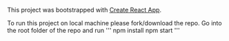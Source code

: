 This project was bootstrapped with [Create React App](https://github.com/facebook/create-react-app).

To run this project on local machine please fork/download the repo. Go into the root folder of the repo and run
'''
npm install
npm start
'''


